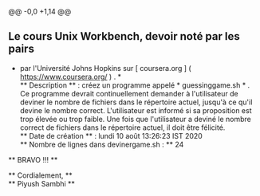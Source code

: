 @@ -0,0 +1,14 @@
## Le cours Unix Workbench, devoir noté par les pairs
* par l'Université Johns Hopkins sur [ coursera.org ] ( https://www.coursera.org/ ) . *
\
** Description ** : créez un programme appelé * guessinggame.sh * . Ce programme devrait continuellement demander à l'utilisateur de deviner le nombre de fichiers dans le répertoire actuel, jusqu'à ce qu'il devine le nombre correct. L'utilisateur est informé si sa proposition est trop élevée ou trop faible. Une fois que l'utilisateur a deviné le nombre correct de fichiers dans le répertoire actuel, il doit être félicité.
\
** Date de création ** : lundi 10 août 13:26:23 IST 2020
\
** Nombre de lignes dans devinergame.sh : ** 24

** BRAVO !!! **

** Cordialement, **
\
** Piyush Sambhi **